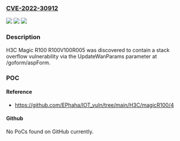 ### [CVE-2022-30912](https://cve.mitre.org/cgi-bin/cvename.cgi?name=CVE-2022-30912)
![](https://img.shields.io/static/v1?label=Product&message=n%2Fa&color=blue)
![](https://img.shields.io/static/v1?label=Version&message=n%2Fa&color=blue)
![](https://img.shields.io/static/v1?label=Vulnerability&message=n%2Fa&color=brighgreen)

### Description

H3C Magic R100 R100V100R005 was discovered to contain a stack overflow vulnerability via the UpdateWanParams parameter at /goform/aspForm.

### POC

#### Reference
- https://github.com/EPhaha/IOT_vuln/tree/main/H3C/magicR100/4

#### Github
No PoCs found on GitHub currently.

